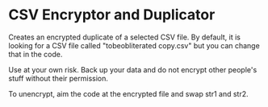 # CSV Encryptor and Duplicator

Creates an encrypted duplicate of a selected CSV file. By default, it is looking for a CSV file called "tobeobliterated copy.csv" but you can change that in the code.

Use at your own risk. Back up your data and do not encrypt other people's stuff without their permission. 

To unencrypt, aim the code at the encrypted file and swap str1 and str2.
